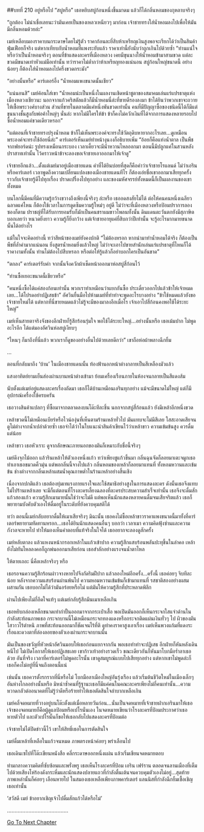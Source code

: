 ##บทที่ 210 อยู่หรือไป
“สบู่หรือ” เธอหยิบสบู่ก้อนหนึ่งขึ้นมาดม แล้วก็ได้กลิ่นหอมของกุหลาบจริงๆ


“ถูกต้อง ไม่น่าเชื่อเลยนะว่ามันเคยเป็นของเหลวเหนียวๆ มาก่อน เจ้าชายทรงใส่น้ำหอมลงไปเพื่อให้มันมีกลิ่นหอมด้วยล่ะ”


เมย์เหลือบมองราคาบนกระดาษโดยไม่รู้ตัว ราคาก้อนละยี่สิบห้าเหรียญเงินสูงพอจะเรียกได้ว่าเป็นสินค้าฟุ่มเฟือยก็จริง แต่หากเทียบกับน้ำหอมที่แพงระยับแล้ว ราคาเท่านี้ยังนับว่าถูกเกินไปด้วยซ้ำ “ท่านแน่ใจหรือว่าเป็นน้ำหอมจริงๆ ตอนที่ข้าแสดงละครที่เมืองหลวง เคยมีขุนนางให้น้ำหอมข้ามาสามขวด แต่ละขวดมีขนาดเท่าหัวแม่มือเท่านั้น ทว่าราคาไม่ต่ำกว่าห้าเหรียญทองแน่นอน สบู่ก้อนใหญ่ขนาดนี้ อย่างน้อยๆ ก็ต้องใส่น้ำหอมลงไปครึ่งขวดกระมัง”


“อย่างนั้นหรือ” คาร์เตอร์อึ้ง “น้ำหอมแพงขนาดนั้นเชียว”


“แน่นอนสิ” เมย์ค้อนใส่เขา “น้ำหอมน่ะเป็นหนึ่งในผลงานเชิดหน้าชูตาของสมาคมเล่นแร่แปรธาตุแห่งเมืองหลวงเชียวนะ นอกจากแก้วคริสตัลแล้วก็มีน้ำหอมนี่ล่ะที่ขายดีรองลงมา ข้าได้ยินว่าพวกเขาจะถวายให้เชื้อพระวงศ์บางส่วน ส่วนที่ขายในตลาดมีแค่หนึ่งพันขวดเท่านั้น คนที่มีปัญญาซื้อของชนิดนี้ได้ก็มีแต่ขุนนางชั้นสูงกับพ่อค้าใหญ่ๆ นั่นล่ะ หากไม่มีใครให้ข้า ข้าก็คงไม่ควักเงินที่ได้จากการแสดงหลายรอบไปซื้อน้ำหอมแค่ขวดเดียวหรอก”


“แต่ตอนที่เจ้าชายทรงปรุงน้ำหอม ข้าก็ไม่เห็นพระองค์จะทรงใช้วัตถุดิบหายากอะไรเลย...ดูเหมือนพระองค์จะทรงใช้อ้อยนี่ล่ะ” คาร์เตอร์เห็นเมย์ทำหน้างุนงงก็อธิบายเพิ่ม “อ้อยก็คือแท่งน้ำตาล เป็นพืชจากฟยอร์ดน่ะ รูปทรงเหมือนกระบอง เวลาเคี้ยวจะมีน้ำหวานไหลออกมา ตอนนี้มีปลูกแค่ในสวนหลังปราสาทเท่านั้น ไว้คราวหน้าข้าจะลองขอเจ้าชายเอาออกมาให้เจ้าดู”


เจ้าชายอีกแล้ว...ตั้งแต่เมย์มาอยู่เมืองชายแดน คำที่ได้ยินบ่อยที่สุดก็คือคำว่าเจ้าชายโรแลนด์ ไม่ว่าเอรินหรือคาร์เตอร์ เวลาพูดถึงความเปลี่ยนแปลงของเมืองชายแดนทีไร ก็ต้องเอ่ยชื่อเขาออกมาเสียทุกครั้ง ราวกับเจ้าชายรู้ดีไปทุกเรื่อง ปราดเปรื่องไปทุกอย่าง และของมหัศจรรย์ทั้งหมดนี้ก็เป็นผลงานของเขาทั้งหมด


บนโลกนี้มีคนที่มีความรู้กว้างขวางถึงเพียงนี้จริงๆ ล่ะหรือ เธออดสงสัยไม่ได้ ต่อให้คนคนหนึ่งเฉลียวฉลาดแค่ไหน ก็ต้องใช้เวลาในการดูดซึมความรู้ใหม่ๆ อยู่ดี ไม่ว่าจะที่เมืองหลวงหรือป้อมปราการลองซองก็ตาม ปราชญ์ที่ได้รับการยอมรับก็มักเป็นคนชราผมขาวโพลนทั้งนั้น ดินแดนตะวันตกยังมีสุภาษิตบอกเลยว่า หนวดยิ่งยาว ความรู้ก็ยิ่งกว้าง แต่เจ้าชายอายุแค่ยี่สิบกว่าปีเท่านั้น จะรู้อะไรมากมายขนาดนั้นได้อย่างไร


แม้ในใจจะคิดอย่างนี้ ทว่าสีหน้าของเมย์ยังคงปกติ “ไม่ต้องหรอก หากนำมาทำน้ำหอมได้จริง ก็ต้องเป็นพืชที่ล้ำค่ามากแน่นอน ยิ่งสูตรน้ำหอมยิ่งแล้วใหญ่ ไม่ว่าจะเอาไปขายสำนักเล่นแร่แปรธาตุที่ไหนก็ได้ราคางามทั้งนั้น ท่านไม่ต้องไปสืบหรอก หรือต่อให้รู้แล้วก็อย่าบอกใครเป็นอันขาด”


“ตกลง” คาร์เตอร์รับคำ จากนั้นจึงควักผ้าเช็ดหน้าออกมาห่อสบู่สี่ก้อนไว้


“ท่านซื้อเยอะขนาดนี้เชียวหรือ”


“คนหนึ่งซื้อได้แค่สองก้อนเท่านั้น พวกเราทำเหมือนว่าแยกกันซื้อ ประเดี๋ยวออกไปแล้วข้าให้เจ้าหมดเลย...ได้โปรดอย่าปฏิเสธข้า” อัศวินยื่นมือไปห้ามเมย์ที่ทำท่าจะพูดอะไรบางอย่าง “ข้าใช้หมดแล้วยังขอเจ้าชายใหม่ได้ แต่หากที่นี่ขายหมดแล้วไม่รู้จะมีของมาลงอีกเมื่อไร เจ้าเอาไปสี่ก้อนคงพอใช้ได้ระยะใหญ่”


เมย์เห็นสายตาจริงจังของอีกฝ่ายก็รู้สึกร้อนรุ่มใจ พอใช้ได้ระยะใหญ่...อย่างนั้นหรือ เธอเม้มปาก ไม่พูดอะไรอีก ได้แต่มองอัศวินห่อสบู่เงียบๆ


“ไหนๆ ก็มาถึงที่นี่แล้ว พวกเราก็ดูของอย่างอื่นไปด้วยเลยดีกว่า” เขาถือห่อผ้าพลางฉีกยิ้ม


...


ตอนที่กลับมาถึง ‘บ้าน’ ในเมืองชายแดนนั้น ท้องฟ้านอกหน้าต่างกลายเป็นสีเหลืองมัวแล้ว


แสงอาทิตย์ยามเย็นส่องผ่านบานหน้าต่างเข้ามา ย้อมเครื่องเรือนภายในห้องจนกลายเป็นสีแดงส้ม


นับตั้งแต่เมย์อยู่แสดงละครเรื่องถัดมา เธอก็ได้บ้านเหมือนเอรินทุกอย่าง แม้จะมีขนาดไม่ใหญ่ แต่ก็มีอุปกรณ์เครื่องใช้ครบครัน


เธอวางสินค้าแปลกๆ ที่ซื้อมาจากตลาดลงบนโต๊ะทีละชิ้น นอกจากสบู่สี่ก้อนแล้ว ยังมีเหล้าอีกหนึ่งขวด


เหล้าขวดนี้ไม่เหมือนเบียร์หรือไวน์องุ่นที่เห็นตามร้านเหล้าทั่วไป มันแทบจะไม่มีสีเลย ใสสะอาดเสียจนดูไม่ต่างจากน้ำเปล่าด้วยซ้ำ เธอจำได้ว่าในใบแนะนำสินค้าเขียนไว้ว่าเหล้าขาว ความเข้มข้นสูง ควรดื่มแต่น้อย


เหล้าขาว เธอหัวเราะ ดูจากลักษณะภายนอกของมันก็เหมาะกับชื่อนี้จริงๆ


เมย์ดึงจุกไม้ออก แล้วรินเหล้าให้ตัวเองหนึ่งแก้ว ทว่าเพียงชูแก้วขึ้นมา กลิ่นฉุนจัดก็ลอยมาเตะจมูกเธอ ทำเอาเธอขมวดคิ้วมุ่น แต่พอกลิ่นนี้จางไปแล้ว กลิ่นหอมของเหล้าก็ลอยมาแทนที่ ทั้งหอมหวานและเข้มข้น ช่างต่างจากกลิ่นเหล้าผสมน้ำคุณภาพต่ำในร้านเหล้าอย่างสิ้นเชิง


เนื่องจากปกติแล้ว เธอต้องทุ่มเทแรงกายแรงใจและใช้สมาธิอย่างสูงในการแสดงละคร ดังนั้นเธอจึงแทบไม่ไปร้านเหล้าเลย จะมีก็แต่ตอนที่โรงละครเลี้ยงฉลองที่ละครประสบความสำเร็จเท่านั้น เธอจึงจะดื่มสักแก้วสองแก้ว ความรู้สึกเมามายนั้นใช่ว่าจะไม่ดี แต่พอเห็นนักแสดงหลายคนดื่มจนเสียจริตแล้ว เธอก็พยายามบังคับตัวเองให้ดื่มอยู่ในระดับที่ยังควบคุมสติได้


ทว่า ตอนนี้เมย์กลับอยากดื่มให้เมาเสียจริงๆ มิฉะนั้น เธอคงไม่ซื้อเหล้าขาวราคาแพงขนาดนี้มาทั้งที่คาร์เตอร์พยายามทัดทานหรอก...เธอได้ยินนักแสดงคนอื่นๆ บอกว่า เวลาเมา ความคิดฟุ้งซ่านและความกังวลจะหายไป ทำให้มองเห็นคำตอบที่แท้จริงในใจได้ เธออยากจะลองดูสักครั้ง


เมย์หลับตาลง แล้วแหงนหน้ากรอกเหล้าในแก้วเข้าปาก ความรู้สึกแสบร้อนพลันปะทุขึ้นในลำคอ เหล้ายังไม่ทันไหลลงคอก็ถูกพ่นออกมาเสียก่อน เธอสำลักอย่างแรงจนน้ำตาไหล


ให้ตายเถอะ นี่คือเหล้าจริงๆ หรือ


เธอรอจนความรู้สึกร้อนผ่าวจางหายไปจึงกัดริมฝีปาก แล้วลองใหม่อีกครั้ง...ครั้งนี้ เธอค่อยๆ จิบทีละน้อย หลังจากความแสบร้อนผ่านพ้นไป ความหอมหวานเข้มข้นก็เข้ามาแทนที่ รสชาติสองอย่างผสมผสานกัน เธอบอกไม่ได้ว่ามันอร่อยหรือไม่ แต่มันให้ความรู้สึกที่ประหลาดพิลึก


ผ่านไปเพียงไม่กี่อึดใจแท้ๆ แต่เมย์กลับรู้สึกมึนเมาเหลือเกิน


เธอหยิบกล่องเหล็กขนาดเท่ากำปั้นออกมาจากกระเป๋าเสื้อ พอเปิดมันออกก็เห็นกระจกใสแจ๋วด้านในกำลังสะท้อนภาพเธอ กระจกบานนี้ไม่เหมือนกระจกทองแดงหรือกระจกติดแผ่นเงินทั่วๆ ไป ผิวของมันใสวาวไร้ตำหนิ ภาพที่สะท้อนออกมาก็ชัดเจนไร้ที่ติ ดูท่าคงราคาสูงเอาเรื่อง เมย์เห็นพวงแก้มที่แดงระเรื่อและดวงตาที่ล่องลอยของตัวเองผ่านกระจกบานนั้น


มันเป็นของขวัญที่หัวหน้าอัศวินมอบให้เธอก่อนแยกจากกัน พอเธอทำท่าจะปฏิเสธ อีกฝ่ายก็หันหลังเดินหนีไป ไม่เปิดโอกาสให้เธอปฏิเสธเลย เขาก้าวเท้าอย่างรวดเร็ว ขณะเดียวกันก็หันมาโบกมือร่ำลาเธอด้วย อันที่จริง เวลาที่คาร์เตอร์ไม่พูดอะไรนั้น เขาดูสมบูรณ์แบบไปเสียทุกอย่าง แต่หากเขาไม่พูดล่ะก็ เธอก็คงไม่อยู่ที่นี่จนถึงตอนนี้แน่


เช่นนั้น เธอควรตั้งรกรากที่นี่หรือไม่ โบกมือลาเมืองใหญ่อันรุ่งเรือง แล้วเริ่มต้นชีวิตใหม่ในเมืองเล็กๆ อันห่างไกลอย่างนั้นหรือ มิหนำซ้ำคนที่รู้ฐานะเธอก็มีแค่คนในคณะละครเพียงไม่กี่คนเท่านั้น...ความหวาดกลัวต่ออนาคตที่ไม่รู้ว่าดีหรือร้ายทำให้เธอตัดสินใจลำบากเหลือเกิน


เมย์คลี่จดหมายที่วางอยู่บนโต๊ะตั้งแต่เมื่อหลายวันก่อน...นั่นเป็นจดหมายที่เจ้าชายฝากเอรินมาให้เธอ เจ้าของจดหมายก็คือผู้ดูแลป้อมหรือเปโรนั่นเอง ในจดหมายเขียนว่าโรงละครที่ป้อมประกาศว่าเธอหายตัวไป และตัวเปโรนั้นก็ขอให้เธอกลับไปแสดงละครที่ป้อมต่อ


เจ้าชายไม่ได้ปิดข่าวนี้ไว้ เขาให้สิทธิ์เธอในการตัดสินใจ


เมย์ดื่มเหล้าที่เหลือในแก้วจนหมด ภาพตรงหน้าค่อยๆ พร่าเลือนไป


เธอเดินเซไปที่โต๊ะเขียนหนังสือ คลี่กระดาษออกหนึ่งแผ่น แล้วเริ่มเขียนจดหมายตอบ


ท่ามกลางความคิดที่ซับซ้อนและพรั่งพรู เธอเห็นโรงละครที่ป้อม เอริน เฟร์ราน ตลอดจนลานเมืองที่เต็มไปด้วยเสียงโห่ร้องดังกระหึ่มและนักแสดงปลายแถวที่กำลังตื่นเต้นจนควบคุมตัวเองไม่อยู่...สุดท้าย ภาพเหล่านั้นก็ค่อยๆ เลือนหายไป ในสมองเธอเหลือเพียงภาพคาร์เตอร์ แลนนิสที่กำลังฉีกยิ้มเชื้อเชิญเธอเท่านั้น


‘สวัสดี เมย์ ข้าอยากเชิญเจ้าไปดื่มสักแก้วได้หรือไม่’


........................................




[Go To Next Chapter]( ./123.md)